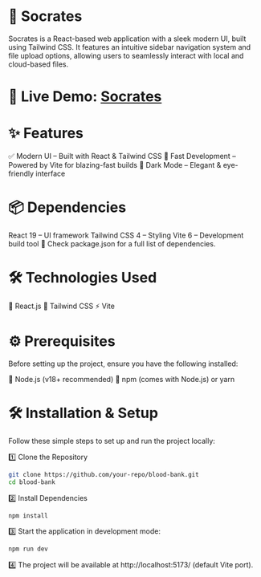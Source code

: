 # 🌟 Socrates
Socrates is a React-based web application with a sleek modern UI, built using Tailwind CSS. It features an intuitive sidebar navigation system and file upload options, allowing users to seamlessly interact with local and cloud-based files.

# 🔗 Live Demo: [Socrates](https://socrates.vercel.app/)  

# ✨ Features
✅ Modern UI – Built with React & Tailwind CSS
🚀 Fast Development – Powered by Vite for blazing-fast builds
🌙 Dark Mode – Elegant & eye-friendly interface

# 📦 Dependencies
React 19 – UI framework
Tailwind CSS 4 – Styling
Vite 6 – Development build tool
📌 Check package.json for a full list of dependencies.

# 🛠 Technologies Used
🚀 React.js
🎨 Tailwind CSS
⚡ Vite

# ⚙️ Prerequisites
Before setting up the project, ensure you have the following installed:

🔹 Node.js (v18+ recommended)
🔹 npm (comes with Node.js) or yarn

# 🛠 Installation & Setup
Follow these simple steps to set up and run the project locally:

1️⃣ Clone the Repository
```sh
git clone https://github.com/your-repo/blood-bank.git
cd blood-bank
```
2️⃣ Install Dependencies
```sh
npm install
```
3️⃣ Start the application in development mode:
```sh
npm run dev
```
4️⃣ The project will be available at http://localhost:5173/ (default Vite port).